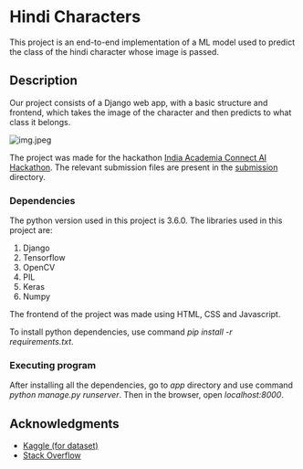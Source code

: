 # Hindi Characters

This project is an end-to-end implementation of a ML model used to predict the class of the hindi character whose image is passed.

## Description

Our project consists of a Django web app, with a basic structure and frontend, which takes the image of the character and then predicts to what class it belongs.

![img.jpeg](imgs/iknowmyabc-trace-learn-writing-hindi-alphabet-vowel-and-number-workbook-by-i-know-my-abc-color-copy-av-1.jpeg)

The project was made for the hackathon [India Academia Connect AI Hackathon](https://www.gpuhackathons.org/event/india-academia-connect-ai-hackathon). The relevant submission files are present in the [submission](submission/) directory.
### Dependencies

The python version used in this project is 3.6.0.
The libraries used in this project are:
1. Django
2. Tensorflow
3. OpenCV
4. PIL
5. Keras
6. Numpy 

The frontend of the project was made using HTML, CSS and Javascript.

To install python dependencies, use command *pip install -r requirements.txt*.


### Executing program

After installing all the dependencies, go to *app* directory and use command *python manage.py runserver*. Then in the browser, open *localhost:8000*.


## Acknowledgments

* [Kaggle (for dataset)](https://kaggle.com)
* [Stack Overflow](https://stackoverflow.com)
